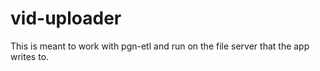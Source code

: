 # vid-uploader
This is meant to work with pgn-etl and run on the file server that the app writes to.
